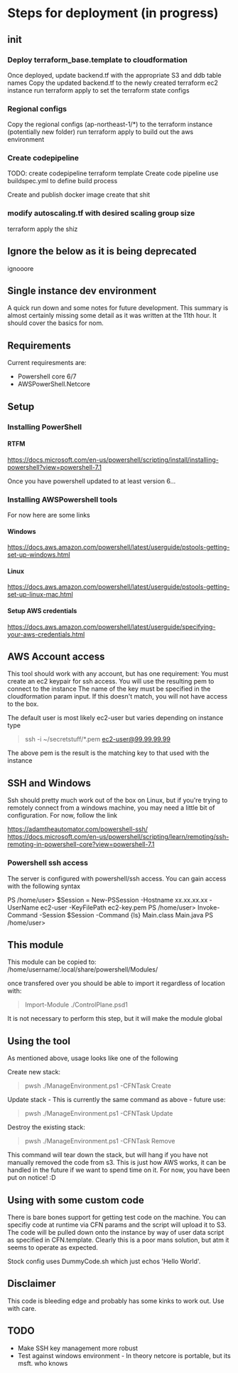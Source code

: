# Steps for deployment (in progress)

## init

### Deploy terraform_base.template to cloudformation

Once deployed, update backend.tf with the appropriate S3 and ddb table names
Copy the updated backend.tf to the newly created terraform ec2 instance
run terraform apply to set the terraform state configs

### Regional configs

Copy the regional configs (ap-northeast-1/*) to the terraform instance (potentially new folder)
run terraform apply to build out the aws environment

### Create codepipeline

TODO: create codepipeline terraform template
Create code pipeline
use buildspec.yml to define build process

Create and publish docker image
 create that shit

### modify autoscaling.tf with desired scaling group size

terraform apply the shiz

## Ignore the below as it is being deprecated

ignooore

## Single instance dev environment

A quick run down and some notes for future development. This summary is almost certainly missing some
detail as it was written at the 11th hour. It should cover the basics for nom.

## Requirements

Current requiresments are:

* Powershell core 6/7
* AWSPowerShell.Netcore

## Setup

### Installing PowerShell

#### RTFM

<https://docs.microsoft.com/en-us/powershell/scripting/install/installing-powershell?view=powershell-7.1>

Once you have powershell updated to at least version 6...

### Installing AWSPowershell tools

For now here are some links

#### Windows

<https://docs.aws.amazon.com/powershell/latest/userguide/pstools-getting-set-up-windows.html>

#### Linux

<https://docs.aws.amazon.com/powershell/latest/userguide/pstools-getting-set-up-linux-mac.html>

#### Setup AWS credentials

<https://docs.aws.amazon.com/powershell/latest/userguide/specifying-your-aws-credentials.html>

## AWS Account access

This tool should work with any account, but has one requirement:
You must create an ec2 keypair for ssh access. You will use the resulting pem to connect to the instance
The name of the key must be specified in the cloudformation param input. If this doesn't match, you will
not have access to the box.

The default user is most likely ec2-user but varies depending on instance type
> ssh -i ~/secretstuff/*.pem ec2-user@99.99.99.99

The above pem is the result is the matching key to that used with the instance

## SSH and Windows

Ssh should pretty much work out of the box on Linux, but if you're trying to remotely connect from
a windows machine, you may need a little bit of configuration. For now, follow the link

<https://adamtheautomator.com/powershell-ssh/>
<https://docs.microsoft.com/en-us/powershell/scripting/learn/remoting/ssh-remoting-in-powershell-core?view=powershell-7.1>

### Powershell ssh access

The server is configured with powershell/ssh access. You can gain access with the following syntax

PS /home/user> $Session = New-PSSession -Hostname xx.xx.xx.xx -UserName ec2-user -KeyFilePath ec2-key.pem
PS /home/user> Invoke-Command -Session $Session -Command {ls}
Main.class
Main.java
PS /home/user>

## This module

This module can be copied to:
/home/username/.local/share/powershell/Modules/

once transfered over you should be able to import it regardless of location with:
> Import-Module ./ControlPlane.psd1

It is not necessary to perform this step, but it will make the module global

## Using the tool

As mentioned above, usage looks like one of the following

Create new stack:
> pwsh ./ManageEnvironment.ps1 -CFNTask Create

Update stack - This is currently the same command as above - future use:
> pwsh ./ManageEnvironment.ps1 -CFNTask Update

Destroy the existing stack:
> pwsh ./ManageEnvironment.ps1 -CFNTask Remove

This command will tear down the stack, but will hang if you have not manually removed the code from s3.
This is just how AWS works, it can be handled in the future if we want to spend time on it. For now, you
have been put on notice! :D

## Using with some custom code

There is bare bones support for getting test code on the machine. You can specifiy code at runtime via CFN
params and the script will upload it to S3. The code will be pulled down onto the instance by way of user
data script as specified in CFN.template. Clearly this is a poor mans solution, but atm it seems to operate
as expected.

Stock config uses DummyCode.sh which just echos 'Hello World'.

## Disclaimer

This code is bleeding edge and probably has some kinks to work out. Use with care.

## TODO

* Make SSH key management more robust
* Test against windows environment - In theory netcore is portable, but its msft. who knows

